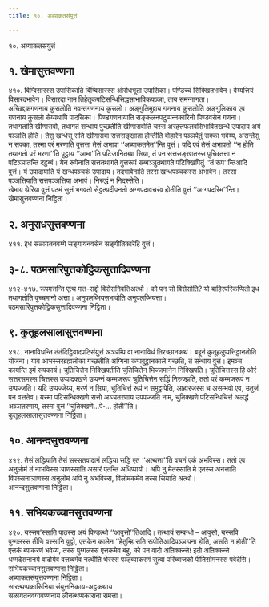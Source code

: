 ```yaml
---
title: १०. अब्याकतसंयुत्तं

---
```

१०. अब्याकतसंयुत्तं  


## १. खेमासुत्तवण्णना

४१०. बिम्बिसारस्स उपासिकाति बिम्बिसारस्स ओरोधभूता उपासिका। पण्डिच्‍चं सिक्खितभावेन। वेय्यत्तियं विसारदभावेन। विसारदा नाम तिहेतुकपटिसन्धिसिद्धसाभाविकपञ्‍ञा, ताय समन्‍नागता।  
अच्छिद्दकगणनाय कुसलोति नवन्तगणनाय कुसलो। अङ्गुलिमुद्दाय गणनाय कुसलोति अङ्गुलिकाय एव गणनाय कुसलो सेय्यथापि पादसिका। पिण्डगणनायाति सङ्कलनपटुप्पन्‍नकारिनो पिण्डवसेन गणना। तथागतोति खीणासवो, तथागतं सन्धाय पुच्छतीति खीणासवोति चस्स अरहत्तफलवसिभावितखन्धे उपादाय अयं पञ्‍ञत्ति होति। तेसु खन्धेसु सति खीणासवा सत्तसङ्खाता होन्तीति वोहारेन पञ्‍ञपेतुं सक्‍का भवेय्य, असन्तेसु न सक्‍का, तस्मा परं मरणाति वुत्तत्ता तेसं अभावा ‘‘अब्याकतमेत’’न्ति वुत्तं। यदि एवं तेसं अभावतो ‘‘न होति तथागतो परं मरणा’’ति पुट्ठाय ‘‘आमा’’ति पटिजानितब्बा सिया, तं पन सत्तसङ्खातस्स पुच्छितत्ता न पटिञ्‍ञातन्ति दट्ठब्बं। येन रूपेनाति सत्ततथागते वुत्तरूपं सब्बञ्‍ञुतथागते पटिक्खिपितुं ‘‘तं रूप’’न्तिआदि वुत्तं। यं उपादायाति यं खन्धपञ्‍चकं उपादाय। तदभावेनाति तस्स खन्धपञ्‍चकस्स अभावेन। तस्सा पञ्‍ञत्तियाति सत्तपञ्‍ञत्तिया अभावं। निरुद्धं न निदस्सेति।  
खेमाय थेरिया वुत्तं पठमं सुत्तं भगवतो सेट्ठत्थदीपनतो अग्गपदावचरंव होतीति वुत्तं ‘‘अग्गपदस्मि’’न्ति।  
खेमासुत्तवण्णना निट्ठिता।  


## २. अनुराधसुत्तवण्णना

४११. इध सळायतनवग्गे सङ्गायनवसेन सङ्गीतिकारेहि वुत्तं।  


## ३-८. पठमसारिपुत्तकोट्ठिकसुत्तादिवण्णना

४१२-४१७. रूपमत्तन्ति एत्थ मत्त-सद्दो विसेसनिवत्तिअत्थो। को पन सो विसेसोति? यो बाहिरपरिकप्पितो इध तथागतोति वुच्‍चमानो अत्ता। अनुपलब्भियसभावोति अनुपलब्भियत्ता।  
पठमसारिपुत्तकोट्ठिकसुत्तादिवण्णना निट्ठिता।  


## ९. कुतूहलसालासुत्तवण्णना

४१८. नानाविधन्ति तंतंदिट्ठिवादपटिसंयुत्तं अञ्‍ञम्पि वा नानाविधं तिरच्छानकथं। बहूनं कुतूहलुप्पत्तिट्ठानतोति योजना। याव आभस्सरब्रह्मलोका गच्छतीति अग्गिना कप्पवुट्ठानकाले गच्छति, तं सन्धाय वुत्तं। इमञ्‍च कायन्ति इमं रूपकायं। चुतिचित्तेन निक्खिपतीति चुतिचित्तेन भिज्‍जमानेन निक्खिपति। चुतिचित्तस्स हि ओरं सत्तरसमस्स चित्तस्स उप्पादक्खणे उप्पन्‍नं कम्मजरूपं चुतिचित्तेन सद्धिं निरुज्झति, ततो परं कम्मजरूपं न उप्पज्‍जति। यदि उप्पज्‍जेय्य, मरणं न सिया, चुतिचित्तं रूपं न समुट्ठापेति, आहारजस्स च असम्भवो एव, उतुजं पन वत्ततेव। यस्मा पटिसन्धिक्खणे सत्तो अञ्‍ञतरणाय उपपज्‍जति नाम, चुतिक्खणे पटिसन्धिचित्तं अलद्धं अञ्‍ञतरणाय, तस्मा वुत्तं ‘‘चुतिक्खणे…पे॰… होती’’ति।  
कुतूहलसालासुत्तवण्णना निट्ठिता।  


## १०. आनन्दसुत्तवण्णना

४१९. तेसं लद्धियाति तेसं सस्सतवादानं लद्धिया सद्धिं एतं ‘‘अत्थत्ता’’ति वचनं एकं अभविस्स। ततो एव अनुलोमं तं नाभविस्स ञाणस्साति असारं एतन्ति अधिप्पायो। अपि नु मेतस्साति मे एतस्स अनत्ताति विपस्सनाञाणस्स अनुलोमं अपि नु अभविस्स, विलोमकमेव तस्स सियाति अत्थो।  
आनन्दसुत्तवण्णना निट्ठिता।  


## ११. सभियकच्‍चानसुत्तवण्णना

४२०. यस्सप’स्साति पाठस्स अयं पिण्डत्थो ‘‘आवुसो’’तिआदि। तत्थायं सम्बन्धो – आवुसो, यस्सपि पुग्गलस्स तीणि वस्सानि वुट्ठो, एत्तकेन कालेन ‘‘हेतुम्हि सति रूपीतिआदिपञ्‍ञापना होति, असति न होती’’ति एत्तकं ब्याकरणं भवेय्य, तस्स पुग्गलस्स एत्तकमेव बहु, को पन वादो अतिक्‍कन्ते! इतो अतिक्‍कन्ते धम्मदेसनानये वादोयेव वत्तब्बमेव नत्थीति थेरस्स पञ्हब्याकरणं सुत्वा परिब्बाजको पीतिसोमनस्सं पवेदेसि।  
सभियकच्‍चानसुत्तवण्णना निट्ठिता।  
अब्याकतसंयुत्तवण्णना निट्ठिता।  
सारत्थप्पकासिनिया संयुत्तनिकाय-अट्ठकथाय  
सळायतनवग्गवण्णनाय लीनत्थप्पकासना समत्ता।  